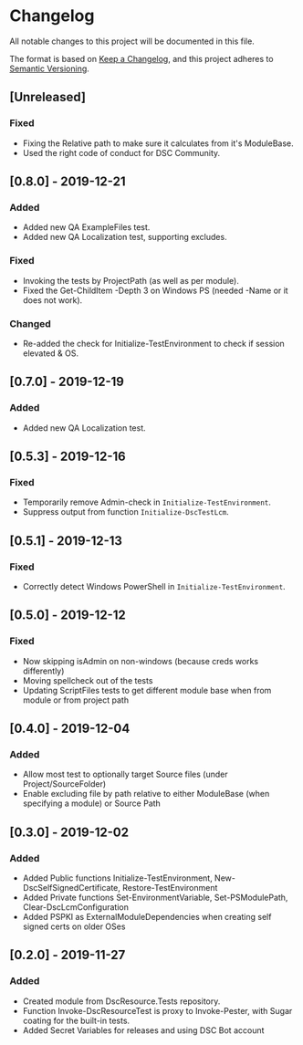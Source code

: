 # Changelog

All notable changes to this project will be documented in this file.

The format is based on [Keep a Changelog](https://keepachangelog.com/en/1.0.0/),
and this project adheres to [Semantic Versioning](https://semver.org/spec/v2.0.0.html).

## [Unreleased]

### Fixed

- Fixing the Relative path to make sure it calculates from it's ModuleBase.
- Used the right code of conduct for DSC Community.

## [0.8.0] - 2019-12-21

### Added

- Added new QA ExampleFiles test.
- Added new QA Localization test, supporting excludes.

### Fixed

- Invoking the tests by ProjectPath (as well as per module).
- Fixed the Get-ChildItem -Depth 3 on Windows PS (needed -Name or it does not work).

### Changed

- Re-added the check for Initialize-TestEnvironment to check if session elevated & OS.

## [0.7.0] - 2019-12-19

### Added

- Added new QA Localization test.

## [0.5.3] - 2019-12-16

### Fixed

- Temporarily remove Admin-check in `Initialize-TestEnvironment`.
- Suppress output from function `Initialize-DscTestLcm`.

## [0.5.1] - 2019-12-13

### Fixed

- Correctly detect Windows PowerShell in `Initialize-TestEnvironment`.

## [0.5.0] - 2019-12-12

### Fixed

- Now skipping isAdmin on non-windows (because creds works differently)
- Moving spellcheck out of the tests
- Updating ScriptFiles tests to get different module base when from module or from project path

## [0.4.0] - 2019-12-04

### Added

- Allow most test to optionally target Source files (under Project/SourceFolder)
- Enable excluding file by path relative to either ModuleBase (when specifying a module) or Source Path

## [0.3.0] - 2019-12-02

### Added

- Added Public functions Initialize-TestEnvironment, New-DscSelfSignedCertificate, Restore-TestEnvironment
- Added Private functions Set-EnvironmentVariable, Set-PSModulePath, Clear-DscLcmConfiguration
- Added PSPKI as ExternalModuleDependencies when creating self signed certs on older OSes

## [0.2.0] - 2019-11-27

### Added

- Created module from DscResource.Tests repository.
- Function Invoke-DscResourceTest is proxy to Invoke-Pester, with Sugar coating for
the built-in tests.
- Added Secret Variables for releases and using DSC Bot account

